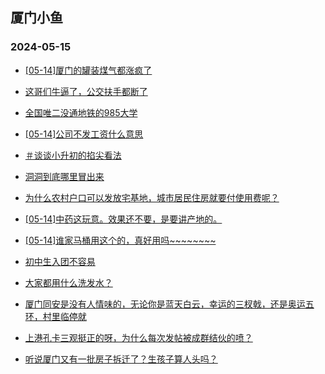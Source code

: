 ## 厦门小鱼 
### 2024-05-15

+ [[05-14]厦门的罐装煤气都涨疯了](http://bbs.xmfish.com/read-htm-tid-18190158.html)

+ [这哥们牛逼了，公交扶手都断了](http://bbs.xmfish.com/read-htm-tid-18190057.html)

+ [全国唯二没通地铁的985大学](http://bbs.xmfish.com/read-htm-tid-18190227.html)

+ [[05-14]公司不发工资什么意思](http://bbs.xmfish.com/read-htm-tid-18190327.html)

+ [＃谈谈小升初的掐尖看法](http://bbs.xmfish.com/read-htm-tid-18190122.html)

+ [洞洞到底哪里冒出来](http://bbs.xmfish.com/read-htm-tid-18190035.html)

+ [为什么农村户口可以发放宅基地，城市居民住房就要付使用费呢？](http://bbs.xmfish.com/read-htm-tid-18190094.html)

+ [[05-14]中药这玩意。效果还不要，是要讲产地的。](http://bbs.xmfish.com/read-htm-tid-18190266.html)

+ [[05-14]谁家马桶用这个的，真好用吗~~~~~~~~](http://bbs.xmfish.com/read-htm-tid-18190245.html)

+ [初中生入团不容易](http://bbs.xmfish.com/read-htm-tid-18190284.html)

+ [大家都用什么洗发水？](http://bbs.xmfish.com/read-htm-tid-18190354.html)

+ [厦门同安是没有人情味的，无论你是蓝天白云，幸运的三杈戟，还是奥运五环，村里临停就](http://bbs.xmfish.com/read-htm-tid-18190363.html)

+ [上港孔卡三观挺正的呀，为什么每次发帖被成群结伙的喷？](http://bbs.xmfish.com/read-htm-tid-18190460.html)

+ [听说厦门又有一批房子拆迁了？生孩子算人头吗？](http://bbs.xmfish.com/read-htm-tid-18190381.html)


